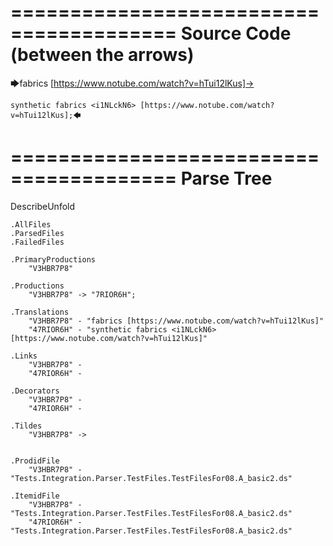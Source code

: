 ========================================
Source Code (between the arrows)
========================================

🡆fabrics [https://www.notube.com/watch?v=hTui12lKus]-> 
	
	synthetic fabrics <i1NLckN6> [https://www.notube.com/watch?v=hTui12lKus];🡄

========================================
Parse Tree
========================================
DescribeUnfold

    .AllFiles
    .ParsedFiles
    .FailedFiles

    .PrimaryProductions
        "V3HBR7P8" 

    .Productions
        "V3HBR7P8" -> "7RIOR6H";

    .Translations
        "V3HBR7P8" - "fabrics [https://www.notube.com/watch?v=hTui12lKus]"
        "47RIOR6H" - "synthetic fabrics <i1NLckN6> [https://www.notube.com/watch?v=hTui12lKus]"

    .Links
        "V3HBR7P8" - 
        "47RIOR6H" - 

    .Decorators
        "V3HBR7P8" - 
        "47RIOR6H" - 

    .Tildes
        "V3HBR7P8" -> 


    .ProdidFile
        "V3HBR7P8" - "Tests.Integration.Parser.TestFiles.TestFilesFor08.A_basic2.ds"

    .ItemidFile
        "V3HBR7P8" - "Tests.Integration.Parser.TestFiles.TestFilesFor08.A_basic2.ds"
        "47RIOR6H" - "Tests.Integration.Parser.TestFiles.TestFilesFor08.A_basic2.ds"

